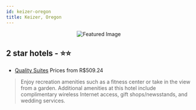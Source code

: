 ```yaml
---
id: keizer-oregon
title: Keizer, Oregon
---
```


<center><img src="https://i.travelapi.com/hotels/1000000/900000/894900/894849/a79a3143_z.jpg" alt="Featured Image" /></center>


##  2 star hotels - ⭐️⭐️

-    [Quality Suites](https://us.hurb.com/hotels/keizer/quality-suites-JNP-JP426542?cmp=18055) Prices from R$509.24
   > Enjoy recreation amenities such as a fitness center or take in the view from a garden. Additional amenities at this hotel include complimentary wireless Internet access, gift shops/newsstands, and wedding services.
